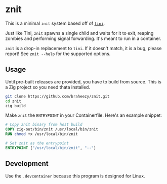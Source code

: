 # znit

This is a minimal `init` system based off of [`tini`](https://github.com/krallin/tini).

Just like Tini, `znit` spawns a single child and waits for it to exit, reaping zombies and performing signal forwarding. It's meant to run in a container.

`znit` is a drop-in replacement to `tini`. If it doesn't match, it is a bug, please report! See `znit --help` for the supported options.

## Usage

Until pre-built releases are provided, you have to build from source. This is a Zig project so you need thata installed.

```bash
git clone https://github.com/braheezy/znit.git
cd znit
zig build
```

Make `znit` the `ENTRYPOINT` in your Containerfile. Here's an example snippet:

```dockerfile
# Copy znit binary from host build
COPY zig-out/bin/znit /usr/local/bin/znit
RUN chmod +x /usr/local/bin/znit

# Set znit as the entrypoint
ENTRYPOINT ["/usr/local/bin/znit", "--"]
```

## Development

Use the `.devcontainer` because this program is designed for Linux.
